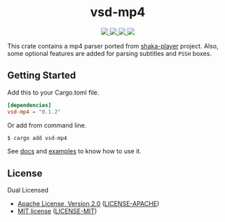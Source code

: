 <h1 align="center">vsd-mp4</h1>

<p align="center">
  <a href="https://crates.io/crates/vsd-mp4">
    <img src="https://img.shields.io/crates/d/vsd-mp4?style=flat-square">
  </a>
  <a href="https://crates.io/crates/vsd-mp4">
    <img src="https://img.shields.io/crates/v/vsd-mp4?style=flat-square">
  </a>
  <a href="https://docs.rs/vsd-mp4">
    <img src="https://img.shields.io/docsrs/vsd-mp4?logo=docsdotrs&style=flat-square">
  </a>
  <a href="https://github.com/clitic/vsd/blob/main/vsd-mp4/README.md#license">
    <img src="https://img.shields.io/crates/l/vsd-mp4?style=flat-square">
  </a>
</p>

This crate contains a mp4 parser ported from [shaka-player](https://github.com/shaka-project/shaka-player) project. Also, some optional features are added for parsing subtitles and `PSSH` boxes.

## Getting Started

Add this to your Cargo.toml file.

```toml
[dependencies]
vsd-mp4 = "0.1.2"
```

Or add from command line.

```bash
$ cargo add vsd-mp4
```

See [docs](https://docs.rs/vsd-mp4) and [examples](https://github.com/clitic/vsd/tree/main/vsd-mp4/examples) to 
know how to use it.

## License

Dual Licensed

- [Apache License, Version 2.0](https://www.apache.org/licenses/LICENSE-2.0) ([LICENSE-APACHE](LICENSE-APACHE))
- [MIT license](https://opensource.org/licenses/MIT) ([LICENSE-MIT](LICENSE-MIT))

